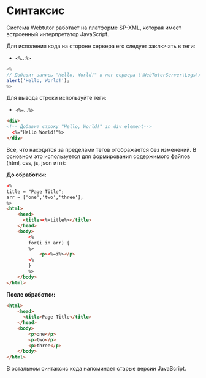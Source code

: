 # Синтаксис

Система Webtutor работает на платформе SP-XML, которая имеет встроенный интерпретатор JavaScript. 

Для исполения кода на стороне сервера его следует заключать в теги:

* `<%`...`%>`

```js
<%
// Добавит запись "Hello, World!" в лог сервера (\WebTutorServer\Logs\xhttp-YYYY-MM-DD.txt)
alert('Hello, World!');
%>
```
Для вывода строки используйте теги: 

* `<%=`...`%>` 

```html
<div>
<!-- Добавит строку "Hello, World!" in div element-->
  <%="Hello World!"%>
</div>
```

  Все, что находится за пределами тегов отображается без изменений. В основном это используется для формирования содержимого файлов (html, css, js, json итп): 
  
  **До обработки:**

```html
<%
title = "Page Title";
arr = ['one','two','three'];
%>
<html>
	<head>
	  <title><%=title%></title>
	</head>
	<body>
		<%
		for(i in arr) {
		%>
			<p><%=i%></p>
		<%
		}
		%>
	</body>
</html>
```

**После обработки:**

```html
<html>
	<head>
	  <title>Page Title</title>
	</head>
	<body>
		<p>one</p>
		<p>two</p>
		<p>three</p>
	</body>
</html>
```
В остальном синтаксис кода напоминает старые версии JavaScript.